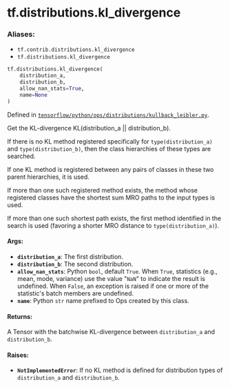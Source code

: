 <div itemscope itemtype="http://developers.google.com/ReferenceObject">
<meta itemprop="name" content="tf.distributions.kl_divergence" />
</div>

# tf.distributions.kl_divergence

### Aliases:

* `tf.contrib.distributions.kl_divergence`
* `tf.distributions.kl_divergence`

``` python
tf.distributions.kl_divergence(
    distribution_a,
    distribution_b,
    allow_nan_stats=True,
    name=None
)
```



Defined in [`tensorflow/python/ops/distributions/kullback_leibler.py`](https://www.tensorflow.org/code/tensorflow/python/ops/distributions/kullback_leibler.py).

Get the KL-divergence KL(distribution_a || distribution_b).

If there is no KL method registered specifically for `type(distribution_a)`
and `type(distribution_b)`, then the class hierarchies of these types are
searched.

If one KL method is registered between any pairs of classes in these two
parent hierarchies, it is used.

If more than one such registered method exists, the method whose registered
classes have the shortest sum MRO paths to the input types is used.

If more than one such shortest path exists, the first method
identified in the search is used (favoring a shorter MRO distance to
`type(distribution_a)`).

#### Args:

* <b>`distribution_a`</b>: The first distribution.
* <b>`distribution_b`</b>: The second distribution.
* <b>`allow_nan_stats`</b>: Python `bool`, default `True`. When `True`,
    statistics (e.g., mean, mode, variance) use the value "`NaN`" to
    indicate the result is undefined. When `False`, an exception is raised
    if one or more of the statistic's batch members are undefined.
* <b>`name`</b>: Python `str` name prefixed to Ops created by this class.


#### Returns:

A Tensor with the batchwise KL-divergence between `distribution_a`
and `distribution_b`.


#### Raises:

* <b>`NotImplementedError`</b>: If no KL method is defined for distribution types
    of `distribution_a` and `distribution_b`.
